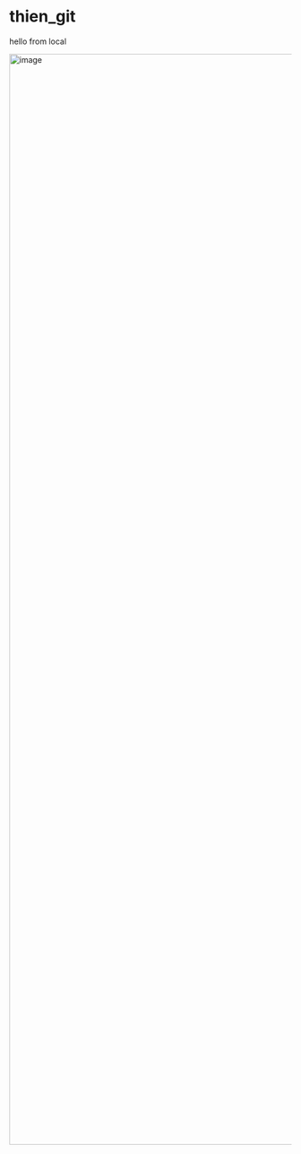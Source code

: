 # thien_git

hello from local


<img width="3700" height="1948" alt="image" src="https://github.com/user-attachments/assets/6d18cf71-b87e-4ea5-baaf-9e318afc5998" />
